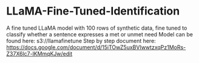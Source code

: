 # LLaMA-Fine-Tuned-Identification
A fine tuned LLaMA model with 100 rows of synthetic data, fine tuned to classify whether a sentence expresses a met or unmet need
Model can be found here: s3://llamafinetune 
Step by step document here: https://docs.google.com/document/d/15iTOwZ5uxBVIwwtzxqPz1MoRs-Z37X6lc7-lKMmqKJw/edit 
